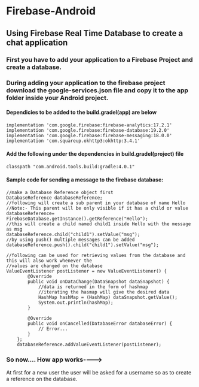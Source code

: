 # Firebase-Android
## Using Firebase Real Time Database to create a chat application

### First you have to add your application to a Firebase Project and create a database.
### During adding your application to the firebase project download the google-services.json file and copy it to the app folder inside your Android project.

#### Dependicies to be added to the build.gradel(app) are below

    implementation 'com.google.firebase:firebase-analytics:17.2.1'
    implementation 'com.google.firebase:firebase-database:19.2.0'
    implementation 'com.google.firebase:firebase-messaging:18.0.0'
    implementation 'com.squareup.okhttp3:okhttp:3.4.1'

#### Add the following under the dependencies in build.gradel(project) file
    classpath "com.android.tools.build:gradle:4.0.1"
    
    
    
#### Sample code for sending a message to the firebase database:
    
    //make a Database Reference object first
    DatabaseReference databaseReference;
    //following will create a sub parent in your database of name Hello
    //Note:- This parent will be only visible if it has a child or value
    databaseReference= FirebaseDatabase.getInstance().getReference("Hello");
    //this will create a child named child1 inside Hello with the message as msg
    databaseReference.child("child1").setValue("msg");
    //by using push() multiple messages can be added
    databaseReference.push().child("child1").setValue("msg");
    
    //following can be used for retrieving values from the database and this will also work whenever the
    //values are changed on the database
    ValueEventListener postListener = new ValueEventListener() {
            @Override
            public void onDataChange(DataSnapshot dataSnapshot) {
                //data is returned in the form of hashmap 
                //iterating the hasmap will give the desired data
                HashMap hashMap = (HashMap) dataSnapshot.getValue();
                System.out.println(hashMap);
            }

            @Override
            public void onCancelled(DatabaseError databaseError) {
                // Error...
            }
        };
        databaseReference.addValueEventListener(postListener);
        
        
### So now.... How app works---->

   At first for a new user the user will be asked for a username so as to create a reference on the database.
      
        
